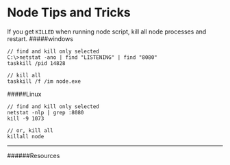 Node Tips and Tricks
====================

If you get `KILLED` when running node script, kill all node processes and restart.
#####windows
```
// find and kill only selected
C:\>netstat -ano | find "LISTENING" | find "8080"
taskkill /pid 14828

// kill all
taskkill /f /im node.exe
```

#####Linux
```
// find and kill only selected
netstat -nlp | grep :8080
kill -9 1073

// or, kill all
killall node
```

---
######Resources
